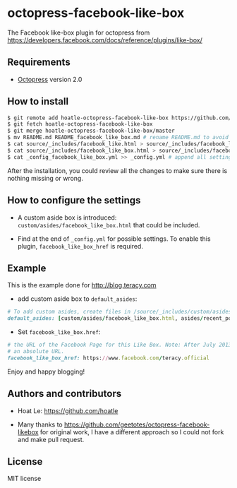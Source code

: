 octopress-facebook-like-box
===========================

The Facebook like-box plugin for octopress from
https://developers.facebook.com/docs/reference/plugins/like-box/

Requirements
------------

- [Octopress](http://octopress.org) version 2.0


How to install
--------------

``` bash
$ git remote add hoatle-octopress-facebook-like-box https://github.com/hoatle/octopress-facebook-like-box.git
$ git fetch hoatle-octopress-facebook-like-box
$ git merge hoatle-octopress-facebook-like-box/master
$ mv README.md README_facebook_like_box.md # rename README.md to avoid any conflict with other plugins with the same installation approach
$ cat source/_includes/facebook_like.html > source/_includes/facebook_like_backup.html # backup first before overwriting it
$ cat source/_includes/facebook_like_box.html > source/_includes/facebook_like.html # replace existing facebook_like.html by the one from octopress-facebook-like-box
$ cat _config_facebook_like_box.yml >> _config.yml # append all settings from _config_facebook_like_box.yml to _config.yml
```

After the installation, you could review all the changes to make sure there is nothing missing or
wrong.

How to configure the settings
-----------------------------

- A custom aside box is introduced: `custom/asides/facebook_like_box.html` that could be included.

- Find at the end of `_config.yml` for possible settings. To enable this plugin,
`facebook_like_box_href` is required.

Example
-------

This is the example done for http://blog.teracy.com

- add custom aside box to `default_asides`:

``` ruby
# To add custom asides, create files in /source/_includes/custom/asides/ and add them to the list like 'custom/asides/custom_aside_name.html'
default_asides: [custom/asides/facebook_like_box.html, asides/recent_posts.html, asides/github.html, asides/delicious.html, asides/pinboard.html, asides/googleplus.html]
```

- Set `facebook_like_box.href`:

``` ruby
# the URL of the Facebook Page for this Like Box. Note: After July 2013 migration, href should be
# an absolute URL.
facebook_like_box_href: https://www.facebook.com/teracy.official
```

Enjoy and happy blogging!

Authors and contributors
------------------------

- Hoat Le: https://github.com/hoatle

- Many thanks to https://github.com/geetotes/octopress-facebook-likebox for original work, I have
a different approach so I could not fork and make pull request.

License
-------

MIT license

